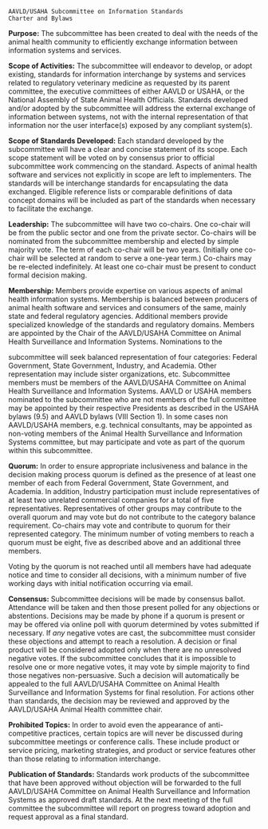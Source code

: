```
AAVLD/USAHA Subcommittee on Information Standards
Charter and Bylaws
```
**Purpose:**
The subcommittee has been created to deal with the needs of the animal health community to
efficiently exchange information between information systems and services.

**Scope of Activities:**
The subcommittee will endeavor to develop, or adopt existing, standards for information
interchange by systems and services related to regulatory veterinary medicine as requested by its
parent committee, the executive committees of either AAVLD or USAHA, or the National Assembly of
State Animal Health Officials. Standards developed and/or adopted by the subcommittee will
address the external exchange of information between systems, not with the internal representation
of that information nor the user interface(s) exposed by any compliant system(s).

**Scope of Standards Developed:**
Each standard developed by the subcommittee will have a clear and concise statement of its scope.
Each scope statement will be voted on by consensus prior to official subcommittee work commencing
on the standard. Aspects of animal health software and services not explicitly in scope are left to
implementers. The standards will be interchange standards for encapsulating the data exchanged.
Eligible reference lists or comparable definitions of data concept domains will be included as part of
the standards when necessary to facilitate the exchange.

**Leadership:**
The subcommittee will have two co-chairs. One co-chair will be from the public sector and one from
the private sector. Co-chairs will be nominated from the subcommittee membership and elected by
simple majority vote. The term of each co-chair will be two years. (Initially one co-chair will be
selected at random to serve a one-year term.) Co-chairs may be re-elected indefinitely. At least one
co-chair must be present to conduct formal decision making.

**Membership:**
Members provide expertise on various aspects of animal health information systems. Membership is
balanced between producers of animal health software and services and consumers of the same,
mainly state and federal regulatory agencies. Additional members provide specialized knowledge of
the standards and regulatory domains. Members are appointed by the Chair of the AAVLD/USAHA
Committee on Animal Health Surveillance and Information Systems. Nominations to the


subcommittee will seek balanced representation of four categories: Federal Government, State
Government, Industry, and Academia. Other representation may include sister organizations, etc.
Subcommittee members must be members of the AAVLD/USAHA Committee on Animal Health
Surveillance and Information Systems. AAVLD or USAHA members nominated to the subcommittee
who are not members of the full committee may be appointed by their respective Presidents as
described in the USAHA bylaws (9.5) and AAVLD bylaws (VIII Section 1). In some cases non
AAVLD/USAHA members, e.g. technical consultants, may be appointed as non-voting members of the
Animal Health Surveillance and Information Systems committee, but may participate and vote as
part of the quorum within this subcommittee.

**Quorum:**
In order to ensure appropriate inclusiveness and balance in the decision making process quorum is
defined as the presence of at least one member of each from Federal Government, State
Government, and Academia. In addition, Industry participation must include representatives of at
least two unrelated commercial companies for a total of five representatives. Representatives of
other groups may contribute to the overall quorum and may vote but do not contribute to the
category balance requirement. Co-chairs may vote and contribute to quorum for their represented
category. The minimum number of voting members to reach a quorum must be eight, five as
described above and an additional three members.

Voting by the quorum is not reached until all members have had adequate notice and time to
consider all decisions, with a minimum number of five working days with initial notification occurring
via email.

**Consensus:**
Subcommittee decisions will be made by consensus ballot. Attendance will be taken and then those
present polled for any objections or abstentions. Decisions may be made by phone if a quorum is
present or may be offered via online poll with quorum determined by votes submitted if necessary.
If _any_ negative votes are cast, the subcommittee must consider these objections and attempt to
reach a resolution. A decision or final product will be considered adopted only when there are no
unresolved negative votes. If the subcommittee concludes that it is impossible to resolve one or
more negative votes, it may vote by simple majority to find those negatives non-persuasive. Such a
decision will automatically be appealed to the full AAVLD/USAHA Committee on Animal Health
Surveillance and Information Systems for final resolution. For actions other than standards, the
decision may be reviewed and approved by the AAVLD/USAHA Animal Health committee chair.


**Prohibited Topics:**
In order to avoid even the appearance of anti-competitive practices, certain topics are will never be
discussed during subcommittee meetings or conference calls. These include product or service
pricing, marketing strategies, and product or service features other than those relating to
information interchange.

**Publication of Standards:**
Standards work products of the subcommittee that have been approved without objection will be
forwarded to the full AAVLD/USAHA Committee on Animal Health Surveillance and Information
Systems as approved draft standards. At the next meeting of the full committee the subcommittee
will report on progress toward adoption and request approval as a final standard.


